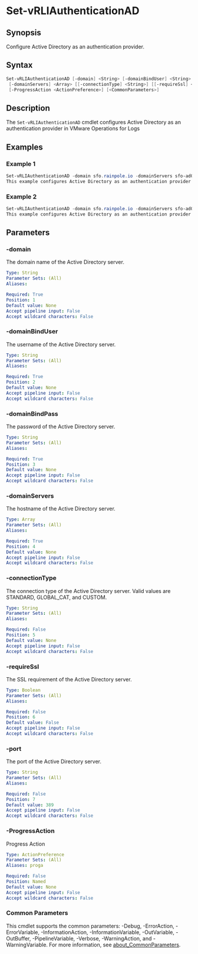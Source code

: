 # Set-vRLIAuthenticationAD

## Synopsis

Configure Active Directory as an authentication provider.

## Syntax

```powershell
Set-vRLIAuthenticationAD [-domain] <String> [-domainBindUser] <String> [-domainBindPass] <String>
 [-domainServers] <Array> [[-connectionType] <String>] [[-requireSsl] <Boolean>] [[-port] <String>]
 [-ProgressAction <ActionPreference>] [<CommonParameters>]
```

## Description

The `Set-vRLIAuthenticationAD` cmdlet configures Active Directory as an authentication provider in VMware
Operations for Logs

## Examples

### Example 1

```powershell
Set-vRLIAuthenticationAD -domain sfo.rainpole.io -domainServers sfo-ad01.sfo.rainpole.io -domainBindUser svc-vsphere-ad -domainBindPass VMw@re1! -connectionType STANDARD
This example configures Active Directory as an authentication provider
```

### Example 2

```powershell
Set-vRLIAuthenticationAD -domain sfo.rainpole.io -domainServers sfo-ad01.sfo.rainpole.io -domainBindUser svc-vsphere-ad -domainBindPass VMw@re1! -connectionType CUSTOM -port 636 -requireSsl:$true
This example configures Active Directory as an authentication provider using custom configuration.
```

## Parameters

### -domain

The domain name of the Active Directory server.

```yaml
Type: String
Parameter Sets: (All)
Aliases:

Required: True
Position: 1
Default value: None
Accept pipeline input: False
Accept wildcard characters: False
```

### -domainBindUser

The username of the Active Directory server.

```yaml
Type: String
Parameter Sets: (All)
Aliases:

Required: True
Position: 2
Default value: None
Accept pipeline input: False
Accept wildcard characters: False
```

### -domainBindPass

The password of the Active Directory server.

```yaml
Type: String
Parameter Sets: (All)
Aliases:

Required: True
Position: 3
Default value: None
Accept pipeline input: False
Accept wildcard characters: False
```

### -domainServers

The hostname of the Active Directory server.

```yaml
Type: Array
Parameter Sets: (All)
Aliases:

Required: True
Position: 4
Default value: None
Accept pipeline input: False
Accept wildcard characters: False
```

### -connectionType

The connection type of the Active Directory server. Valid values are STANDARD, GLOBAL_CAT, and CUSTOM.

```yaml
Type: String
Parameter Sets: (All)
Aliases:

Required: False
Position: 5
Default value: None
Accept pipeline input: False
Accept wildcard characters: False
```

### -requireSsl

The SSL requirement of the Active Directory server.

```yaml
Type: Boolean
Parameter Sets: (All)
Aliases:

Required: False
Position: 6
Default value: False
Accept pipeline input: False
Accept wildcard characters: False
```

### -port

The port of the Active Directory server.

```yaml
Type: String
Parameter Sets: (All)
Aliases:

Required: False
Position: 7
Default value: 389
Accept pipeline input: False
Accept wildcard characters: False
```

### -ProgressAction

Progress Action

```yaml
Type: ActionPreference
Parameter Sets: (All)
Aliases: proga

Required: False
Position: Named
Default value: None
Accept pipeline input: False
Accept wildcard characters: False
```

### Common Parameters

This cmdlet supports the common parameters: -Debug, -ErrorAction, -ErrorVariable, -InformationAction, -InformationVariable, -OutVariable, -OutBuffer, -PipelineVariable, -Verbose, -WarningAction, and -WarningVariable. For more information, see [about_CommonParameters](http://go.microsoft.com/fwlink/?LinkID=113216).
